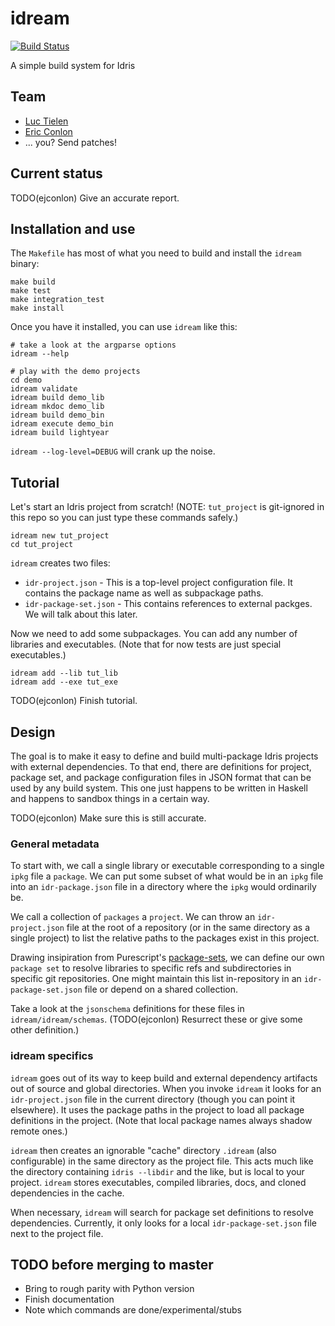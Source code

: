 # idream

[![Build Status](https://travis-ci.org/ejconlon/idream.svg?branch=master)](https://travis-ci.org/ejconlon/idream)

A simple build system for Idris


## Team

* [Luc Tielen](https://github.com/luc-tielen)
* [Eric Conlon](https://github.com/ejconlon)
* ... you? Send patches!


## Current status

TODO(ejconlon) Give an accurate report.


## Installation and use

The `Makefile` has most of what you need to build and install the `idream` binary:

    make build
    make test
    make integration_test
    make install

Once you have it installed, you can use `idream` like this:

    # take a look at the argparse options
    idream --help

    # play with the demo projects
    cd demo
    idream validate
    idream build demo_lib
    idream mkdoc demo_lib
    idream build demo_bin
    idream execute demo_bin
    idream build lightyear

`idream --log-level=DEBUG` will crank up the noise.

## Tutorial

Let's start an Idris project from scratch! (NOTE: `tut_project` is git-ignored in this repo so you can
just type these commands safely.)

    idream new tut_project
    cd tut_project

`idream` creates two files:

* `idr-project.json` - This is a top-level project configuration file. It contains the package name as well
  as subpackage paths.
* `idr-package-set.json` - This contains references to external packges. We will talk about this later.

Now we need to add some subpackages. You can add any number of libraries and executables.  (Note that
for now tests are just special executables.)

    idream add --lib tut_lib
    idream add --exe tut_exe

TODO(ejconlon) Finish tutorial.


## Design

The goal is to make it easy to define and build multi-package Idris projects
with external dependencies. To that end, there are definitions for project,
package set, and package configuration files in JSON format that can be used
by any build system. This one just happens to be written in Haskell and happens
to sandbox things in a certain way.

TODO(ejconlon) Make sure this is still accurate.

### General metadata

To start with, we call a single library or executable corresponding to a single
`ipkg` file a `package`. We can put some subset of what would be in an `ipkg` file
into an `idr-package.json` file in a directory where the `ipkg` would ordinarily be.

We call a collection of `packages` a `project`. We can throw an `idr-project.json`
file at the root of a repository (or in the same directory as a single project)
to list the relative paths to the packages exist in this project.

Drawing insipiration from Purescript's [package-sets](https://github.com/purescript/package-sets),
we can define our own `package set` to resolve libraries to specific refs and subdirectories in
specific git repositories. One might maintain this list in-repository in an
`idr-package-set.json` file or depend on a shared collection.

Take a look at the `jsonschema` definitions for these files in `idream/idream/schemas`.
(TODO(ejconlon) Resurrect these or give some other definition.)

### idream specifics

`idream` goes out of its way to keep build and external dependency artifacts out
of source and global directories. When you invoke `idream` it looks for
an `idr-project.json` file in the current directory (though you can point it
elsewhere). It uses the package paths in the project to load all package
definitions in the project. (Note that local package names always shadow remote ones.)

`idream` then creates an ignorable "cache" directory `.idream` (also configurable)
in the same directory as the project file. This acts much like the directory
containing `idris --libdir` and the like, but is local to your project. `idream` stores
executables, compiled libraries, docs, and cloned dependencies in the cache.

When necessary, `idream` will search for package set definitions to resolve
dependencies. Currently, it only looks for a local `idr-package-set.json` file
next to the project file.


## TODO before merging to master

* Bring to rough parity with Python version
* Finish documentation
* Note which commands are done/experimental/stubs
